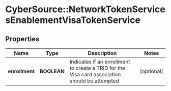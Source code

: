 # CyberSource::NetworkTokenServicesEnablementVisaTokenService

## Properties
Name | Type | Description | Notes
------------ | ------------- | ------------- | -------------
**enrollment** | **BOOLEAN** | Indicates if an enrollment to create a TRID for the Visa card association should be attempted | [optional] 



